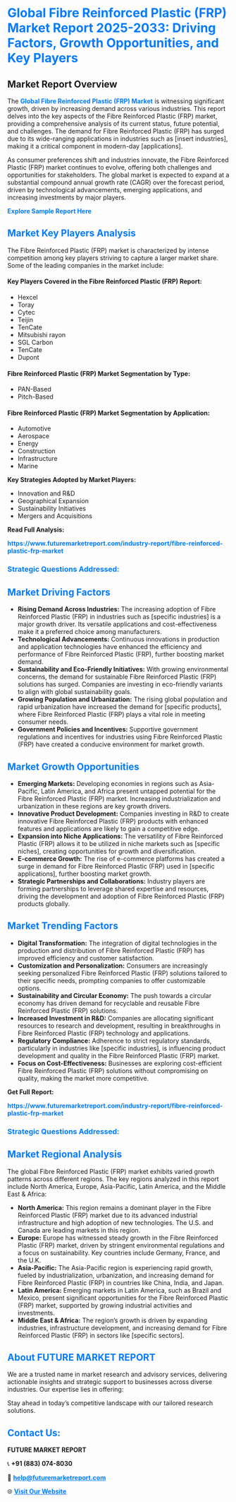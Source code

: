 <h1 style="color: #007BFF;">Global Fibre Reinforced Plastic (FRP) Market Report 2025-2033: Driving Factors, Growth Opportunities, and Key Players</h1>

<section id="overview">
<h2>Market Report Overview</h2>
<p>The <a href="https://www.futuremarketreport.com/industry-report/fibre-reinforced-plastic-frp-market" style="color: #007BFF; text-decoration: none;"><strong>Global Fibre Reinforced Plastic (FRP) Market</strong></a> is witnessing significant growth, driven by increasing demand across various industries. This report delves into the key aspects of the Fibre Reinforced Plastic (FRP) market, providing a comprehensive analysis of its current status, future potential, and challenges. The demand for Fibre Reinforced Plastic (FRP) has surged due to its wide-ranging applications in industries such as [insert industries], making it a critical component in modern-day [applications].</p>
<p>As consumer preferences shift and industries innovate, the Fibre Reinforced Plastic (FRP) market continues to evolve, offering both challenges and opportunities for stakeholders. The global market is expected to expand at a substantial compound annual growth rate (CAGR) over the forecast period, driven by technological advancements, emerging applications, and increasing investments by major players.</p>
</section>

<section id="overview">
<p><a href="https://www.futuremarketreport.com/request-sample/reportId=105559" style="color: #007BFF; text-decoration: none;"><strong>Explore Sample Report Here</strong></a></p>
</section>

<section id="key-players">
<h2 style="color: #007BFF;">Market Key Players Analysis</h2>
<p>The Fibre Reinforced Plastic (FRP) market is characterized by intense competition among key players striving to capture a larger market share. Some of the leading companies in the market include:</p>
<h4>Key Players Covered in the Fibre Reinforced Plastic (FRP) Report:</h4>
<ul><li>Hexcel</li><li>Toray</li><li>Cytec</li><li>Teijin</li><li>TenCate</li><li>Mitsubishi rayon</li><li>SGL Carbon</li><li>TenCate</li><li>Dupont</li></ul>
<h4>Fibre Reinforced Plastic (FRP) Market Segmentation by Type:</h4>
<ul><li>PAN-Based</li><li>Pitch-Based</li></ul>

<h4>Fibre Reinforced Plastic (FRP) Market Segmentation by Application:</h4>
<ul><li>Automotive</li><li>Aerospace</li><li>Energy</li><li>Construction</li><li>Infrastructure</li><li>Marine</li></ul>
<p><strong>Key Strategies Adopted by Market Players:</strong></p>
<ul>
<li>Innovation and R&D</li>
<li>Geographical Expansion</li>
<li>Sustainability Initiatives</li>
<li>Mergers and Acquisitions</li>
</ul>
</section>

<section>
<p><strong>Read Full Analysis: </strong></p><a href="https://www.futuremarketreport.com/industry-report/fibre-reinforced-plastic-frp-market" style="color: #007BFF; text-decoration: none;"><strong>https://www.futuremarketreport.com/industry-report/fibre-reinforced-plastic-frp-market</strong></a>
<h3 style="color: #007BFF;">Strategic Questions Addressed:</h3>
</section>

<section id="driving-factors">
<h2 style="color: #007BFF;">Market Driving Factors</h2>
<ul>
<li><strong>Rising Demand Across Industries:</strong> The increasing adoption of Fibre Reinforced Plastic (FRP) in industries such as [specific industries] is a major growth driver. Its versatile applications and cost-effectiveness make it a preferred choice among manufacturers.</li>
<li><strong>Technological Advancements:</strong> Continuous innovations in production and application technologies have enhanced the efficiency and performance of Fibre Reinforced Plastic (FRP), further boosting market demand.</li>
<li><strong>Sustainability and Eco-Friendly Initiatives:</strong> With growing environmental concerns, the demand for sustainable Fibre Reinforced Plastic (FRP) solutions has surged. Companies are investing in eco-friendly variants to align with global sustainability goals.</li>
<li><strong>Growing Population and Urbanization:</strong> The rising global population and rapid urbanization have increased the demand for [specific products], where Fibre Reinforced Plastic (FRP) plays a vital role in meeting consumer needs.</li>
<li><strong>Government Policies and Incentives:</strong> Supportive government regulations and incentives for industries using Fibre Reinforced Plastic (FRP) have created a conducive environment for market growth.</li>
</ul>
</section>

<section id="growth-opportunities">
<h2 style="color: #007BFF;">Market Growth Opportunities</h2>
<ul>
<li><strong>Emerging Markets:</strong> Developing economies in regions such as Asia-Pacific, Latin America, and Africa present untapped potential for the Fibre Reinforced Plastic (FRP) market. Increasing industrialization and urbanization in these regions are key growth drivers.</li>
<li><strong>Innovative Product Development:</strong> Companies investing in R&D to create innovative Fibre Reinforced Plastic (FRP) products with enhanced features and applications are likely to gain a competitive edge.</li>
<li><strong>Expansion into Niche Applications:</strong> The versatility of Fibre Reinforced Plastic (FRP) allows it to be utilized in niche markets such as [specific niches], creating opportunities for growth and diversification.</li>
<li><strong>E-commerce Growth:</strong> The rise of e-commerce platforms has created a surge in demand for Fibre Reinforced Plastic (FRP) used in [specific applications], further boosting market growth.</li>
<li><strong>Strategic Partnerships and Collaborations:</strong> Industry players are forming partnerships to leverage shared expertise and resources, driving the development and adoption of Fibre Reinforced Plastic (FRP) products globally.</li>
</ul>
</section>

<section id="trending-factors">
<h2 style="color: #007BFF;">Market Trending Factors</h2>
<ul>
<li><strong>Digital Transformation:</strong> The integration of digital technologies in the production and distribution of Fibre Reinforced Plastic (FRP) has improved efficiency and customer satisfaction.</li>
<li><strong>Customization and Personalization:</strong> Consumers are increasingly seeking personalized Fibre Reinforced Plastic (FRP) solutions tailored to their specific needs, prompting companies to offer customizable options.</li>
<li><strong>Sustainability and Circular Economy:</strong> The push towards a circular economy has driven demand for recyclable and reusable Fibre Reinforced Plastic (FRP) solutions.</li>
<li><strong>Increased Investment in R&D:</strong> Companies are allocating significant resources to research and development, resulting in breakthroughs in Fibre Reinforced Plastic (FRP) technology and applications.</li>
<li><strong>Regulatory Compliance:</strong> Adherence to strict regulatory standards, particularly in industries like [specific industries], is influencing product development and quality in the Fibre Reinforced Plastic (FRP) market.</li>
<li><strong>Focus on Cost-Effectiveness:</strong> Businesses are exploring cost-efficient Fibre Reinforced Plastic (FRP) solutions without compromising on quality, making the market more competitive.</li>
</ul>
</section>

<section>
<p><strong>Get Full Report: </strong></p><a href="https://www.futuremarketreport.com/industry-report/fibre-reinforced-plastic-frp-market" style="color: #007BFF; text-decoration: none;"><strong>https://www.futuremarketreport.com/industry-report/fibre-reinforced-plastic-frp-market</strong></a>
<h3 style="color: #007BFF;">Strategic Questions Addressed:</h3>
</section>


<section id="regional-analysis">
<h2 style="color: #007BFF;">Market Regional Analysis</h2>
<p>The global Fibre Reinforced Plastic (FRP) market exhibits varied growth patterns across different regions. The key regions analyzed in this report include North America, Europe, Asia-Pacific, Latin America, and the Middle East & Africa:</p>
<ul>
<li><strong>North America:</strong> This region remains a dominant player in the Fibre Reinforced Plastic (FRP) market due to its advanced industrial infrastructure and high adoption of new technologies. The U.S. and Canada are leading markets in this region.</li>
<li><strong>Europe:</strong> Europe has witnessed steady growth in the Fibre Reinforced Plastic (FRP) market, driven by stringent environmental regulations and a focus on sustainability. Key countries include Germany, France, and the U.K.</li>
<li><strong>Asia-Pacific:</strong> The Asia-Pacific region is experiencing rapid growth, fueled by industrialization, urbanization, and increasing demand for Fibre Reinforced Plastic (FRP) in countries like China, India, and Japan.</li>
<li><strong>Latin America:</strong> Emerging markets in Latin America, such as Brazil and Mexico, present significant opportunities for the Fibre Reinforced Plastic (FRP) market, supported by growing industrial activities and investments.</li>
<li><strong>Middle East & Africa:</strong> The region’s growth is driven by expanding industries, infrastructure development, and increasing demand for Fibre Reinforced Plastic (FRP) in sectors like [specific sectors].</li>
</ul>
</section>

<footer>
<h2 style="color: #007BFF;">About FUTURE MARKET REPORT</h2>
<p>We are a trusted name in market research and advisory services, delivering actionable insights and strategic support to businesses across diverse industries. Our expertise lies in offering:</p>

<p>Stay ahead in today’s competitive landscape with our tailored research solutions.</p>

<h2 style="color: #007BFF;">Contact Us:</h2>
<p><strong>FUTURE MARKET REPORT</strong></p>
<p>📞 <strong>+91 (883) 074-8030</strong></p>
<p>📧 <strong><a href="mailto:help@futuremarketreport.com" style="color: #007BFF;">help@futuremarketreport.com</a></strong></p>
<p>🌐 <strong><a href="https://www.futuremarketreport.com/" style="color: #007BFF;">Visit Our Website</a></strong></p>
</footer>